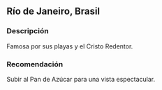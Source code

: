 ## Río de Janeiro, Brasil
### Descripción
Famosa por sus playas y el Cristo Redentor.
### Recomendación
Subir al Pan de Azúcar para una vista espectacular.